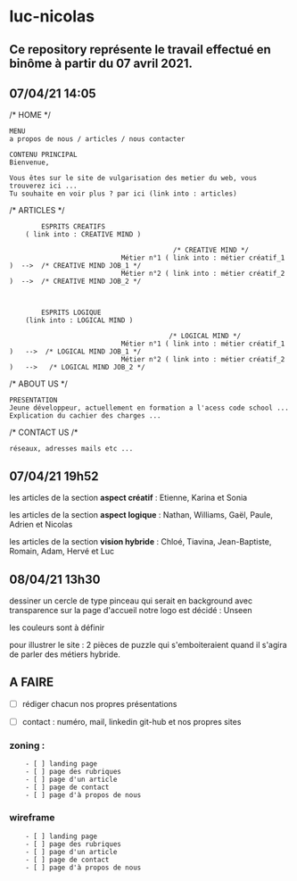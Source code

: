 # luc-nicolas

## Ce repository représente le travail effectué en binôme à partir du 07 avril 2021.



## 07/04/21  14:05


/* HOME */


    MENU 
    a propos de nous / articles / nous contacter

    CONTENU PRINCIPAL
    Bienvenue,

    Vous êtes sur le site de vulgarisation des metier du web, vous trouverez ici ...
    Tu souhaite en voir plus ? par ici (link into : articles)



/* ARTICLES */


            ESPRITS CREATIFS
        ( link into : CREATIVE MIND )

                                             /* CREATIVE MIND */
                                Métier n°1 ( link into : métier créatif_1 )  -->  /* CREATIVE MIND JOB_1 */
                                Métier n°2 ( link into : métier créatif_2 )  -->  /* CREATIVE MIND JOB_2 */



            ESPRITS LOGIQUE
        (link into : LOGICAL MIND )

                                            /* LOGICAL MIND */
                                Métier n°1 ( link into : métier créatif_1 )   -->  /* LOGICAL MIND JOB_1 */
                                Métier n°2 ( link into : métier créatif_2 )   -->   /* LOGICAL MIND JOB_2 */


                                

/* ABOUT US */

    PRESENTATION
    Jeune développeur, actuellement en formation a l'acess code school ...
    Explication du cachier des charges ...



/* CONTACT US /*

    réseaux, adresses mails etc ...

    
## 07/04/21 19h52

les articles de la section **aspect créatif** : 
Etienne, Karina et Sonia

les articles de la section **aspect logique** :
Nathan, Williams, Gaël, Paule, Adrien et Nicolas

les articles de la section **vision hybride** : 
Chloé, Tiavina, Jean-Baptiste, Romain, Adam, Hervé et Luc

## 08/04/21 13h30 

dessiner un cercle de type pinceau qui serait en background avec transparence sur la page d'accueil
notre logo est décidé : Unseen

les couleurs sont à définir

pour illustrer le site : 2 pièces de puzzle qui s'emboiteraient quand il s'agira de parler des métiers hybride.

## A FAIRE

- [ ] rédiger chacun nos propres présentations

- [ ] contact : numéro, mail, linkedin git-hub et nos propres sites
    
### zoning :
        - [ ] landing page
        - [ ] page des rubriques
        - [ ] page d'un article
        - [ ] page de contact
        - [ ] page d'à propos de nous

### wireframe
        - [ ] landing page
        - [ ] page des rubriques
        - [ ] page d'un article
        - [ ] page de contact
        - [ ] page d'à propos de nous